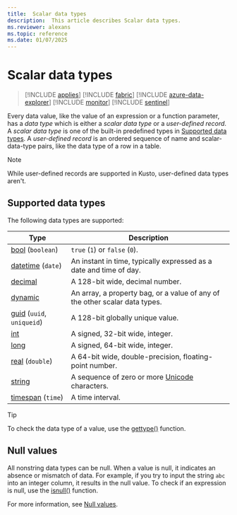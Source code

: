 ```yaml
---
title:  Scalar data types
description:  This article describes Scalar data types.
ms.reviewer: alexans
ms.topic: reference
ms.date: 01/07/2025
---
```

# Scalar data types

> [!INCLUDE [applies](../../includes/applies-to-version/applies.md)] [!INCLUDE [fabric](../../includes/applies-to-version/fabric.md)] [!INCLUDE [azure-data-explorer](../../includes/applies-to-version/azure-data-explorer.md)] [!INCLUDE [monitor](../../includes/applies-to-version/monitor.md)] [!INCLUDE [sentinel](../../includes/applies-to-version/sentinel.md)]

Every data value, like the value of an expression or a function parameter, has a *data type* which is either a *scalar data type* or a *user-defined record*. A *scalar data type* is one of the built-in predefined types in [Supported data types](#supported-data-types). A *user-defined record* is an ordered sequence of name and scalar-data-type pairs, like the data type of a row in a table.

> [!NOTE]
> While user-defined records are supported in Kusto, user-defined data types aren't.

## Supported data types

The following data types are supported:

| Type | Description |
|--|--|
| [bool](bool.md) (`boolean`) | `true` (`1`) or `false` (`0`). |
| [datetime](datetime.md) (`date`) | An instant in time, typically expressed as a date and time of day. |
| [decimal](decimal.md) | A 128-bit wide, decimal number.|
| [dynamic](dynamic.md) | An array, a property bag, or a value of any of the other scalar data types.|
| [guid](guid.md) (`uuid`, `uniqueid`)| A 128-bit globally unique value. |
| [int](int.md) | A signed, 32-bit wide, integer. |
| [long](long.md) | A signed, 64-bit wide, integer. |
| [real](real.md) (`double`) | A 64-bit wide, double-precision, floating-point number. |
| [string](string.md) | A sequence of zero or more [Unicode](https://home.unicode.org/) characters.|
| [timespan](timespan.md) (`time`) | A time interval. |

> [!TIP]
> To check the data type of a value, use the [gettype()](../gettype-function.md) function.

## Null values

All nonstring data types can be null. When a value is null, it indicates an absence or mismatch of data. For example, if you try to input the string `abc` into an integer column, it results in the null value. To check if an expression is null, use the [isnull()](../isnull-function.md) function.

For more information, see [Null values](null-values.md).
